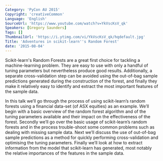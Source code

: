 ```yaml
---
Category: 'PyCon AU 2015'
Copyright: 'creativeCommon'
Language: 'English'
SourceUrl: 'https://www.youtube.com/watch?v=YkVscKsV_qk'
Speakers: [Gregory Saunders]
Tags: []
ThumbnailUrl: 'https://i.ytimg.com/vi/YkVscKsV_qk/hqdefault.jpg'
Title: 'Adventures in scikit-learn''s Random Forest'
date: '2015-08-04'
---
```

Scikit-learn's Random Forests are a great first choice for tackling a machine-learning problem. They are easy to use with only a handful of tuning parameters but nevertheless produce good results. Additionally, a separate cross-validation step can be avoided using the out-of-bag sample predictions generated during the construction of the forest, and finally they make it relatively easy to identify and extract the most important features of the sample data.

In this talk we’ll go through the process of using scikit-learn’s random forests using a financial data-set (of ASX equities) as an example. We’ll begin with a basic overview of the random forest algorithm and of the tuning parameters available and their impact on the effectiveness of the forest. Secondly we’ll go over the basic usage of scikit-learn’s random forests and in the process trouble-shoot some common problems such as dealing with missing sample data. Next we’ll discuss the use of out-of-bag sample predictions as a method for quickly performing cross-validation and optimising the tuning parameters. Finally we’ll look at how to extract information from the model that scikit-learn has generated, most notably the relative importances of the features in the sample data.
